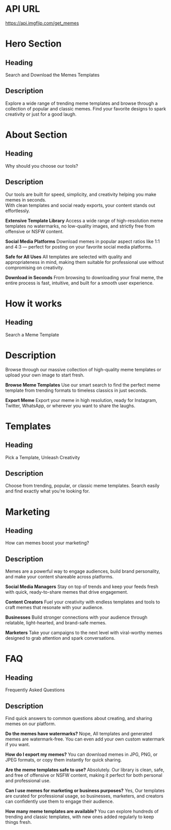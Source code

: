 # API URL
https://api.imgflip.com/get_memes 

# Hero Section
## Heading
Search and Download the Memes Templates 
## Description
Explore a wide range of trending meme templates and browse through a collection of popular and classic memes. Find your favorite designs to spark creativity or just for a good laugh. 

# About Section
## Heading
Why should you choose our tools?
## Description
Our tools are built for speed, simplicity, and creativity helping you make memes in seconds. <br /> With clean templates and social ready exports, your content stands
out effortlessly.

**Extensive Template Library**
Access a wide range of high-resolution meme templates no watermarks, no low-quality images, and strictly free from offensive or NSFW content.

**Social Media Platforms**
Download memes in popular aspect ratios like 1:1 and 4:3 — perfect for posting on your favorite social media platforms.

**Safe for All Uses**
All templates are selected with quality and appropriateness in mind, making them suitable for professional use without compromising on creativity.

**Download in Seconds**
From browsing to downloading your final meme, the entire process is fast, intuitive, and built for a smooth user experience.

# How it works
## Heading
Search a Meme Template
# Description
Browse through our massive collection of high-quality meme templates or upload your own image to start fresh.

**Browse Meme Templates**
Use our smart search to find the perfect meme template from trending formats to timeless classics in just seconds.

**Export Meme**
Export your meme in high resolution, ready for Instagram, Twitter, WhatsApp, or wherever you want to share the laughs.

# Templates
## Heading
Pick a Template, Unleash Creativity
## Description
Choose from trending, popular, or classic meme templates. Search easily and find exactly what you're looking for.

# Marketing
## Heading
How can memes boost your marketing?
## Description
Memes are a powerful way to engage audiences, build brand personality, and make your content shareable across platforms.

**Social Media Managers**
Stay on top of trends and keep your feeds fresh with quick, ready-to-share memes that drive engagement.

**Content Creators**
Fuel your creativity with endless templates and tools to craft memes that resonate with your audience.

**Businesses**
Build stronger connections with your audience through relatable, light-hearted, and brand-safe memes.

**Marketers**
Take your campaigns to the next level with viral-worthy memes designed to grab attention and spark conversations.

# FAQ
## Heading
Frequently Asked Questions
## Description
Find quick answers to common questions about creating, and sharing memes on our platform.

**Do the memes have watermarks?**
Nope, All templates and generated memes are watermark-free. You can even add your own custom watermark if you want.

**How do I export my memes?**
You can download memes in JPG, PNG, or JPEG formats, or copy them instantly for quick sharing.

**Are the meme templates safe to use?**
Absolutely. Our library is clean, safe, and free of offensive or NSFW content, making it perfect for both personal and professional use.

**Can I use memes for marketing or business purposes?**
Yes, Our templates are curated for professional usage, so businesses, marketers, and creators can confidently use them to engage their audience.

**How many meme templates are available?**
You can explore hundreds of trending and classic templates, with new ones added regularly to keep things fresh.